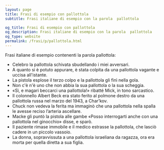 ```yaml
---
layout: page
title: Frasi di esempio con pallottola 
subtitle: Frasi italiane di esempio con la parola  pallottola

og_title: Frasi di esempio con pallottola 
og_description: Frasi italiane di esempio con la parola  pallottola
og_type: website
permalink: /frasi/p/pallottola.html
---
```


Frasi italiane di esempio contenenti la parola pallottola:


- Celebro la pallottola schivata sbudellando i miei avversari.
- A quanto si è potuto appurare, è stata colpita da una pallottola vagante e uccisa all'istante.
- La pistola esplose il terzo colpo e la pallottola gli finì nella gola.
- Non c'è n'è uno che non abbia la sua pallottola o la sua scheggia.
- «Sì, e magari beccarci una pallottola!» ribatté Mick, in tono sarcastico.
- Il colonnello Albert Beck era stato ferito al polmone destro da una pallottola russa nel marzo del 1943, a Char’kov.
- Chuck non vedeva la ferita ma immaginò che una pallottola nella spalla le avesse reciso l’arteria ascellare.
- Macke gli puntò la pistola alle gambe «Posso interrogarti anche con una pallottola nel ginocchio» disse, e sparò.
- Il paziente rimase immobile e il medico estrasse la pallottola, che lasciò cadere in un piccolo vassoio.
- La donna, sopravvissuta a una pallottola israeliana da ragazza, ora era morta per quella diretta a sua figlia.
